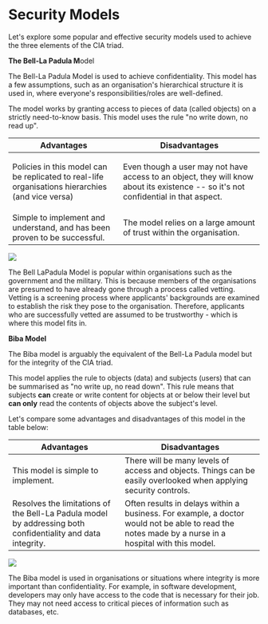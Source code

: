 # Security Models

Let's explore some popular and effective security models used to achieve the three elements of the CIA triad.

**The Bell-La Padula M**odel

The Bell-La Padula Model is used to achieve confidentiality. This model has a few assumptions, such as an organisation's hierarchical structure it is used in, where everyone's responsibilities/roles are well-defined.

The model works by granting access to pieces of data (called objects) on a strictly need-to-know basis. This model uses the rule "no write down, no read up".

| Advantages                                                                                                  | Disadvantages                                                                                                                       |
| ----------------------------------------------------------------------------------------------------------- | ----------------------------------------------------------------------------------------------------------------------------------- |
| <p>Policies in this model can be replicated to real-life organisations hierarchies (and vice versa)<br></p> | Even though a user may not have access to an object, they will know about its existence -- so it's not confidential in that aspect. |
| Simple to implement and understand, and has been proven to be successful.                                   | The model relies on a large amount of trust within the organisation.                                                                |

![](https://tryhackme-images.s3.amazonaws.com/user-uploads/5de96d9ca744773ea7ef8c00/room-content/0e6e5d9d80785fc287b4a67e1453b295.png)

The Bell LaPadula Model is popular within organisations such as the government and the military. This is because members of the organisations are presumed to have already gone through a process called vetting. Vetting is a screening process where applicants' backgrounds are examined to establish the risk they pose to the organisation. Therefore, applicants who are successfully vetted are assumed to be trustworthy - which is where this model fits in.

**Biba Model**

The Biba model is arguably the equivalent of the Bell-La Padula model but for the integrity of the CIA triad.

This model applies the rule to objects (data) and subjects (users) that can be summarised as "no write up, no read down". This rule means that subjects **can** create or write content for objects at or below their level but **can only** read the contents of objects above the subject's level.

Let's compare some advantages and disadvantages of this model in the table below:

| Advantages                                                                                                  | Disadvantages                                                                                                                                       |
| ----------------------------------------------------------------------------------------------------------- | --------------------------------------------------------------------------------------------------------------------------------------------------- |
| This model is simple to implement.                                                                          | There will be many levels of access and objects. Things can be easily overlooked when applying security controls.                                   |
| Resolves the limitations of the Bell-La Padula model by addressing both confidentiality and data integrity. | Often results in delays within a business. For example, a doctor would not be able to read the notes made by a nurse in a hospital with this model. |

![](https://tryhackme-images.s3.amazonaws.com/user-uploads/5de96d9ca744773ea7ef8c00/room-content/895ba351ef24ef6495d290222e49470e.png)

The Biba model is used in organisations or situations where integrity is more important than confidentiality. For example, in software development, developers may only have access to the code that is necessary for their job. They may not need access to critical pieces of information such as databases, etc.&#x20;
